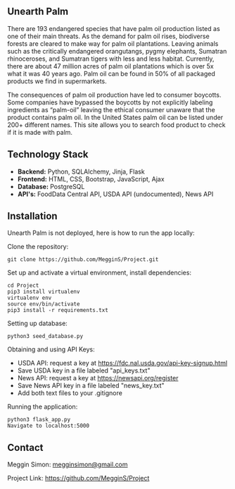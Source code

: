 ## Unearth Palm

There are 193 endangered species that have palm oil production listed as one of their main threats. As the demand for palm oil rises, biodiverse forests are cleared to make way for palm oil plantations. Leaving animals such as the critically endangered orangutangs, pygmy elephants, Sumatran rhinoceroses, and Sumatran tigers with less and less habitat. Currently, there are about 47 million acres of palm oil plantations which is over 5x what it was 40 years ago. Palm oil can be found in 50% of all packaged products we find in supermarkets.

The consequences of palm oil production have led to consumer boycotts. Some companies have bypassed the boycotts by not explicitly labeling ingredients as “palm-oil” leaving the ethical consumer unaware that the product contains palm oil. In the United States palm oil can be listed under 200+ different names. This site allows you to search food product to check if it is made with palm.

## Technology Stack
   * **Backend:** Python, SQLAlchemy, Jinja, Flask
   * **Frontend:** HTML, CSS, Bootstrap, JavaScript, Ajax
   * **Database:** PostgreSQL
   * **API's:** FoodData Central API, USDA API (undocumented), News API

## Installation

Unearth Palm is not deployed, here is how to run the app locally:

Clone the repository:

```
git clone https://github.com/MegginS/Project.git
```

Set up and activate a virtual environment, install dependencies:
```
cd Project
pip3 install virtualenv
virtualenv env
source env/bin/activate
pip3 install -r requirements.txt
```
Setting up database:

```
python3 seed_database.py
```

Obtaining and using API Keys:
* USDA API: request a key at https://fdc.nal.usda.gov/api-key-signup.html 
* Save USDA key in a file labeled "api_keys.txt"
* News API: request a key at https://newsapi.org/register
* Save News API key in a file labeled "news_key.txt"
* Add both text files to your .gitignore

Running the application:
```
python3 flask_app.py
Navigate to localhost:5000
```
## Contact 
Meggin Simon: megginsimon@gmail.com

Project Link: https://github.com/MegginS/Project
